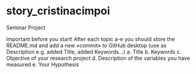 # story_cristinacimpoi
 Seminar Project

Important before you start! After each topic a-e you should store the README.md and add a new «commit» to GitHub desktop (use as Description e.g. added Title, added Keywords…)
a.	Title
b.	Keywords
c.	Objective of your research project
d.	Description of the variables you have measured
e.	Your Hypothesis
